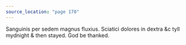 ```yaml
---
source_location: "page 170"
---
```

Sanguinis per sedem magnus fluxius. Sciatici dolores in dextra &c tyll mydnight
& then stayed. God be thanked.

